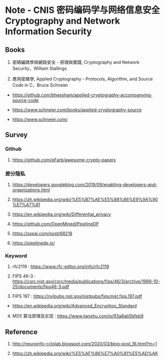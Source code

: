 # Note - CNIS 密码编码学与网络信息安全 Cryptography and Network Information Security

## Books

1. 密碼編碼學與網路安全 - 原理與實踐, Cryptography and Network Security，William Stallings

2. 應用密碼學, Applied Cryptography - Protocols, Algorithm, and Source Code in C，Bruce Schneier

- https://github.com/bheesham/applied-cryptography-accompanying-source-code

- https://www.schneier.com/books/applied-cryptography-source

- https://www.schneier.com/


## Survey

### Github

1. https://github.com/pFarb/awesome-crypto-papers


### 差分隐私

1. https://developers.googleblog.com/2019/09/enabling-developers-and-organizations.html

2. https://zh.wikipedia.org/wiki/%E5%B7%AE%E5%88%86%E9%9A%90%E7%A7%81

3. https://en.wikipedia.org/wiki/Differential_privacy

4. https://github.com/OpenMined/PipelineDP

5. https://sspai.com/post/68218

6. https://pipelinedp.io/

### Keyword

1. rfc2119 : https://www.rfc-editor.org/info/rfc2119

2. FIPS 46-3 : https://csrc.nist.gov/csrc/media/publications/fips/46/3/archive/1999-10-25/documents/fips46-3.pdf

3. FIPS 197 : https://nvlpubs.nist.gov/nistpubs/fips/nist.fips.197.pdf

- https://en.wikipedia.org/wiki/Advanced_Encryption_Standard

4. MD5 算法原理及实现 : https://www.jianshu.com/p/93a8ab5bfeb9

## Reference

1. http://neuroinfo-cclolab.blogspot.com/2020/03/blog-post_16.html?m=1

2. https://zh.wikipedia.org/wiki/%E5%AF%86%E7%A0%81%E5%AD%A6







